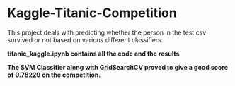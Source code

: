 # Kaggle-Titanic-Competition

This project deals with predicting whether the person in the test.csv survived or not based on various different classifiers

**titanic_kaggle.ipynb contains all the code and the results**

__The SVM Classifier along with GridSearchCV proved to give a good score of 0.78229 on the competition.__
